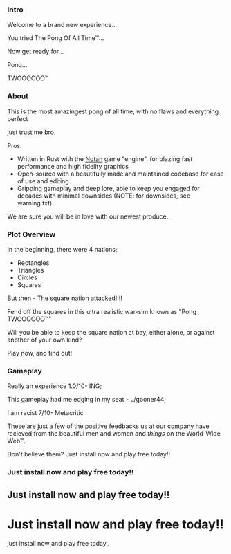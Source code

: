 ### Intro
Welcome to a brand new experience...

You tried The Pong Of All Time™...

Now get ready for...
 
Pong...

TWOOOOOO™


### About
This is the most amazingest pong of all time, with no flaws and everything perfect

just trust me bro.


Pros:
- Written in Rust with the [Notan](https://www.youtube.com/watch?v=sO8gOC1cihk) game "engine", for blazing fast performance and high fidelity graphics
- Open-source with a beautifully made and maintained codebase for ease of use and editing
- Gripping gameplay and deep lore, able to keep you engaged for decades with minimal downsides (NOTE: for downsides, see warning.txt)

We are sure you will be in love with our newest produce.

### Plot Overview
In the beginning, there were 4 nations; 
- Rectangles
- Triangles
- Circles
- Squares

But then - The square nation attacked!!!!


Fend off the squares in this ultra realistic war-sim known as "Pong TWOOOOOO™"

Will you be able to keep the square nation at bay, either alone, or against another of your own kind?

Play now, and find out!

### Gameplay
Really an experience 1.0/10- ING;

This gameplay had me edging in my seat - u/gooner44;

I am racist 7/10- Metacritic


These are just a few of the positive feedbacks us at our company have recieved from the beautiful men and women and *things* on the World-Wide Web™.

Don't believe them? Just install now and play free today!!

### Just install now and play free today!!
## Just install now and play free today!!
# Just install now and play free today!!
just install now and play free today..
